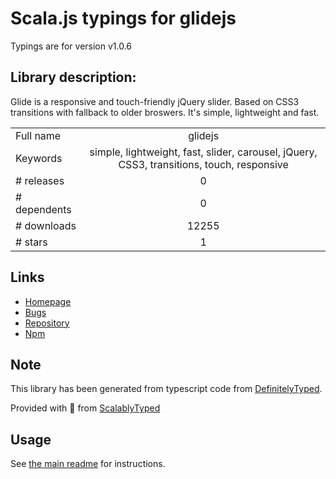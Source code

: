 
# Scala.js typings for glidejs

Typings are for version v1.0.6

## Library description:
Glide is a responsive and touch-friendly jQuery slider. Based on CSS3 transitions with fallback to older broswers. It's simple, lightweight and fast.

|                    |                 |
| ------------------ | :-------------: |
| Full name          | glidejs |
| Keywords           | simple, lightweight, fast, slider, carousel, jQuery, CSS3, transitions, touch, responsive |
| # releases         | 0 |
| # dependents       | 0 |
| # downloads        | 12255 |
| # stars            | 1 |

## Links
- [Homepage](http://glide.jedrzejchalubek.com)
- [Bugs](https://github.com/jedrzejchalubek/Glide.js/issues)
- [Repository](https://github.com/jedrzejchalubek/Glide.js)
- [Npm](https://www.npmjs.com/package/glidejs)
    


## Note
This library has been generated from typescript code from [DefinitelyTyped](https://definitelytyped.org).

Provided with :purple_heart: from [ScalablyTyped](https://github.com/oyvindberg/ScalablyTyped)

## Usage
See [the main readme](../../readme.md) for instructions.


